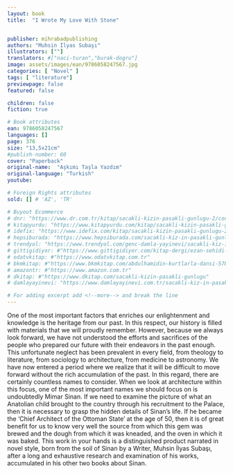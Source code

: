 ```yaml
---
layout: book
title:  "I Wrote My Love With Stone"


publisher: mihrabadpublishing
authors: "Muhsin İlyas Subaşı"
illustrators: [""]
translators: #["naci-turan","burak-dogru"]
image: assets/images/ean/9786058247567.jpg
categories: [ "Novel" ]
tags: [ "literature"]
previewpage: false
featured: false

children: false
fiction: true

# Book attributes
ean: 9786058247567
languages: []
page: 376
size: "13,5x21cm"
#publish-number: 60
cover: "Paperback"
original-name:  "Aşkımı Taşla Yazdım"
original-language: "Turkish"
youtube:

# Foreign Rights attributes
sold: [] # 'AZ', 'TR'

# Buyout Ecommerce
# dnr: "https://www.dr.com.tr/kitap/sacakli-kizin-pasakli-gunlugu-2/cocuk-ve-genclik/genclik-10-yas/roman-oyku/urunno=0001893059001"
# kitapyurdu: "https://www.kitapyurdu.com/kitap/sacakli-kizin-pasakli-gunlugu-2-/560122.html&filter_name=Sa%C3%A7akl%C4%B1+K%C4%B1z%27%C4%B1n+Pasakl%C4%B1+G%C3%BCnl%C3%BC%C4%9F%C3%BC+2"
# idefix: "https://www.idefix.com/kitap/sacakli-kizin-pasakli-gunlugu-2/cocuk-ve-genclik/genclik-10-yas/roman-oyku/urunno=0001893059001"
# hepsiburada: "https://www.hepsiburada.com/sacakli-kiz-in-pasakli-gunlugu-2-damla-yayinevi-p-HBV000012ER86"
# trendyol: "https://www.trendyol.com/genc-damla-yayinevi/sacakli-kiz-in-pasakli-gunlugu-2-p-54825777"
# gittigidiyor: #"https://www.gittigidiyor.com/kitap-dergi/ezan-sehidi-adnan-menderes_pdp_732728793"
# odatvkitap: #"https://www.odatvkitap.com.tr"
# bkmkitap: #"https://www.bkmkitap.com/abdulhamidin-kurtlarla-dansi-578226"
# amazontr: #"https://www.amazon.com.tr"
# dkitap: #"https://www.dkitap.com/sacakli-kizin-pasakli-gunlugu"
# damlayayinevi: "https://www.damlayayinevi.com.tr/sacakli-kiz-in-pasakli-gunlugu-2-bu-iste-bi-terslik-var"

# For adding excerpt add <!--more--> and break the line
---
```

One of the most important factors that enriches
our enlightenment and knowledge is the heritage
from our past. In this respect, our history is filled
with materials that we will proudly remember. However, because we always look forward, we have
not understood the efforts and sacrifices of the
people who prepared our future with their endeavors in the past enough. This unfortunate neglect
has been prevalent in every field, from theology to
literature, from sociology to architecture, from medicine to astronomy. We have now entered a period
where we realize that it will be difficult to move forward without the rich accumulation of the past. In
this regard, there are certainly countless names to
consider. When we look at architecture within this
focus, one of the most important names we should
focus on is undoubtedly Mimar Sinan. If we need
to examine the picture of what an Anatolian child
brought to the country through his recruitment to
the Palace, then it is necessary to grasp the hidden
details of Sinan’s life. If he became the ‘Chief Architect of the Ottoman State’ at the age of 50, then
it is of great benefit for us to know very well the
source from which this gem was brewed and the
dough from which it was kneaded, and the oven in
which it was baked. This work in your hands is a
distinguished product narrated in novel style, born
from the soil of Sinan by a Writer, Muhsin İlyas
Subaşı, after a long and exhaustive research and
examination of his works, accumulated in his other
two books about Sinan.
<!--more--> 

